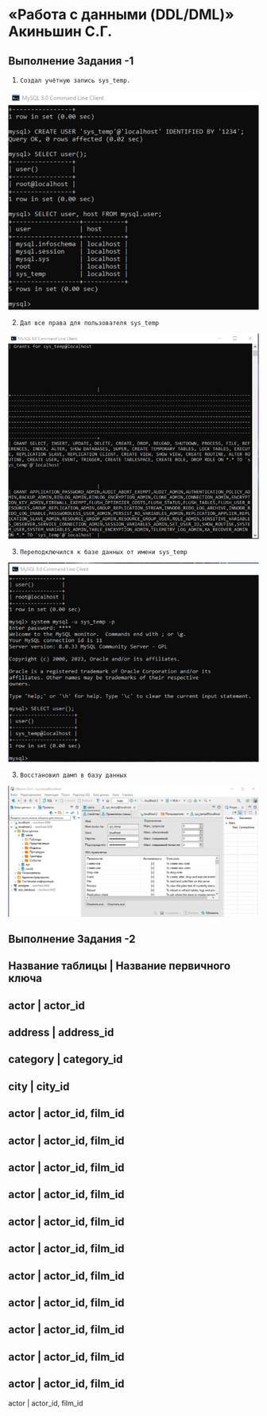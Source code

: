 # «Работа с данными (DDL/DML)» Акиньшин С.Г.

## Выполнение Задания -1

1. `Создал учётную запись sys_temp.`

![JPG](https://github.com/akinya1974/DDL_DML/blob/main/JPG/Создал%20пользователя.jpg)


2. `Дал все права для пользователя sys_temp`

![JPG](https://github.com/akinya1974/DDL_DML/blob/main/JPG/Права%20у%20пользователя.jpg)

3. `Переподключился к базе данных от имени sys_temp`

![JPG](https://github.com/akinya1974/DDL_DML/blob/main/JPG/Переподключился%20под%20пользователя.jpg)


3. `Восстановил дамп в базу данных`

![JPG](https://github.com/akinya1974/DDL_DML/blob/main/JPG/База%20данных%20с%20пользователем.jpg)


## Выполнение Задания -2

Название таблицы | Название первичного ключа
--------------------------------------------
actor            | actor_id
--------------------------------------------
address          | address_id
--------------------------------------------
category         | category_id
--------------------------------------------
city             | city_id
--------------------------------------------
actor            | actor_id, film_id
--------------------------------------------
actor            | actor_id, film_id
--------------------------------------------
actor            | actor_id, film_id
--------------------------------------------
actor            | actor_id, film_id
--------------------------------------------
actor            | actor_id, film_id
--------------------------------------------
actor            | actor_id, film_id
--------------------------------------------
actor            | actor_id, film_id
--------------------------------------------
actor            | actor_id, film_id
--------------------------------------------
actor            | actor_id, film_id
--------------------------------------------
actor            | actor_id, film_id
--------------------------------------------
actor            | actor_id, film_id
--------------------------------------------
actor            | actor_id, film_id

